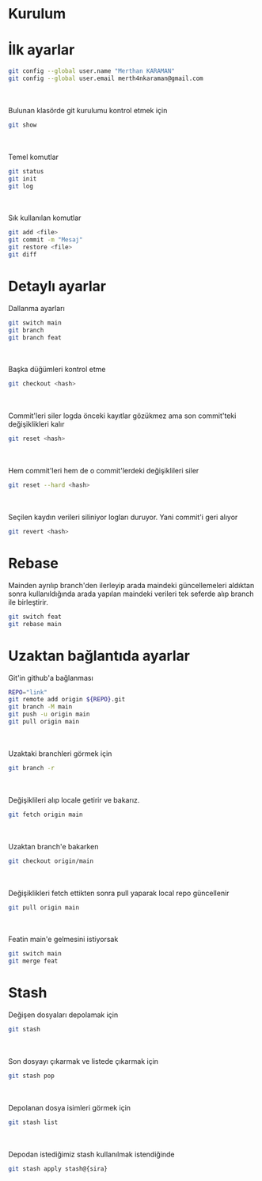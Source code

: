 # Kurulum


# İlk ayarlar
```bash
git config --global user.name "Merthan KARAMAN"
git config --global user.email merth4nkaraman@gmail.com
```
<br/><br/>
Bulunan klasörde git kurulumu kontrol etmek için
```bash
git show
```
<br/><br/>
Temel komutlar
```bash
git status
git init
git log
```
<br/><br/>
Sık kullanılan komutlar
```bash
git add <file>
git commit -m "Mesaj"
git restore <file>
git diff 
```

# Detaylı ayarlar
Dallanma ayarları
```bash
git switch main
git branch
git branch feat
```
<br/><br/>
Başka düğümleri kontrol etme
```bash
git checkout <hash>
```
<br/><br/>
Commit'leri siler logda önceki kayıtlar gözükmez ama son commit'teki değişiklikleri kalır
```bash
git reset <hash>
```
<br/><br/>
Hem commit'leri hem de o commit'lerdeki değişiklileri siler
```bash
git reset --hard <hash>
```
<br/><br/>
Seçilen kaydın verileri siliniyor logları duruyor. Yani commit'i geri alıyor
```bash
git revert <hash>
```
# Rebase
Mainden ayrılıp branch'den ilerleyip arada maindeki güncellemeleri aldıktan sonra kullanıldığında arada yapılan maindeki verileri tek seferde alıp branch ile birleştirir.

```bash
git switch feat
git rebase main
```

# Uzaktan bağlantıda ayarlar
Git'in github'a bağlanması
```bash
REPO="link"
git remote add origin ${REPO}.git
git branch -M main
git push -u origin main
git pull origin main
```
<br/><br/>
Uzaktaki branchleri görmek için
```bash
git branch -r
```
<br/><br/>
Değişiklileri alıp locale getirir ve bakarız.
```bash
git fetch origin main
```
<br/><br/>
Uzaktan branch'e bakarken
```bash
git checkout origin/main
```
<br/><br/>
Değişiklikleri fetch ettikten sonra pull yaparak local repo güncellenir
```bash
git pull origin main
```
<br/><br/>
Featin main'e gelmesini istiyorsak
```bash
git switch main
git merge feat
```

# Stash
Değişen dosyaları depolamak için
```bash
git stash
```
<br/><br/>
Son dosyayı çıkarmak ve listede çıkarmak için 
```bash
git stash pop
```
<br/><br/>
Depolanan dosya isimleri görmek için
```bash
git stash list
```
<br/><br/>
Depodan istediğimiz stash kullanılmak istendiğinde
```bash
git stash apply stash@{sira}
```
